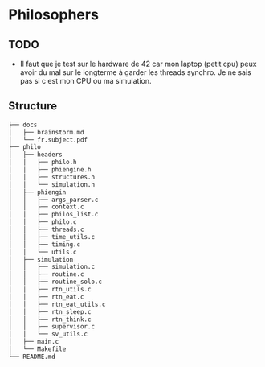 # Philosophers

## TODO

- Il faut que je test sur le hardware de 42 car mon laptop (petit cpu) peux avoir du mal sur le longterme à garder les threads synchro. Je ne sais pas si c est mon CPU ou ma simulation.

## Structure

```bash
├── docs
│   ├── brainstorm.md
│   └── fr.subject.pdf
├── philo
│   ├── headers
│   │   ├── philo.h
│   │   ├── phiengine.h
│   │   ├── structures.h
│   │   └── simulation.h
│   ├── phiengin
│   │   ├── args_parser.c
│   │   ├── context.c
│   │   ├── philos_list.c
│   │   ├── philo.c
│   │   ├── threads.c
│   │   ├── time_utils.c
│   │   ├── timing.c
│   │   └── utils.c
│   ├── simulation
│   │   ├── simulation.c
│   │   ├── routine.c
│   │   ├── routine_solo.c
│   │   ├── rtn_utils.c
│   │   ├── rtn_eat.c
│   │   ├── rtn_eat_utils.c
│   │   ├── rtn_sleep.c
│   │   ├── rtn_think.c
│   │   ├── supervisor.c
│   │   └── sv_utils.c
│   ├── main.c
│   └── Makefile
└── README.md
```
